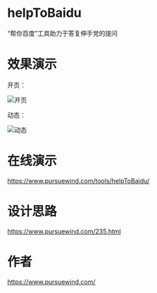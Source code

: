 # helpToBaidu

“帮你百度”工具助力于答复伸手党的提问

# 效果演示

开页：

![开页](https://cdn.jsdelivr.net/gh/pursuewind2/helpToBaidu/README_IMG/helpToBaidu-show1.jpg "开页")

动态：

![动态](https://cdn.jsdelivr.net/gh/pursuewind2/helpToBaidu/README_IMG/helpToBaidu-show2.gif "动态")

# 在线演示

https://www.pursuewind.com/tools/helpToBaidu/

# 设计思路

https://www.pursuewind.com/235.html

# 作者
https://www.pursuewind.com/

